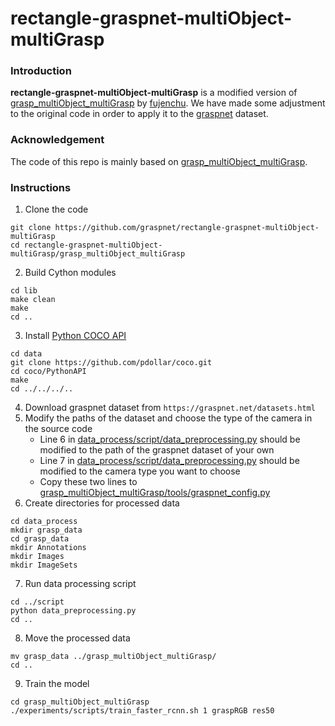 # rectangle-graspnet-multiObject-multiGrasp

### Introduction
**rectangle-graspnet-multiObject-multiGrasp** is a modified version of [grasp_multiObject_multiGrasp](https://github.com/ivalab/grasp_multiObject_multiGrasp) by [fujenchu](https://github.com/fujenchu). We have made some adjustment to the original code in order to apply it to the [graspnet](https://github.com/Fang-Haoshu/graspnetAPI) dataset.

###  Acknowledgement

The code of this repo is mainly based on [grasp_multiObject_multiGrasp](https://github.com/ivalab/grasp_multiObject_multiGrasp).

### Instructions

1. Clone the code
```
git clone https://github.com/graspnet/rectangle-graspnet-multiObject-multiGrasp
cd rectangle-graspnet-multiObject-multiGrasp/grasp_multiObject_multiGrasp
```

2. Build Cython modules
```
cd lib
make clean
make
cd ..
```

3. Install [Python COCO API](https://github.com/cocodataset/cocoapi)
```
cd data
git clone https://github.com/pdollar/coco.git
cd coco/PythonAPI
make
cd ../../../..
```

4. Download graspnet dataset from `https://graspnet.net/datasets.html`
5. Modify the paths of the dataset and choose the type of the camera in the source code
   - Line 6 in [data_process/script/data_preprocessing.py](data_process/script/data_preprocessing.py)  should be modified to the path of the graspnet dataset of your own
   - Line 7 in [data_process/script/data_preprocessing.py](data_process/script/data_preprocessing.py)  should be modified to the camera type you want to choose
   - Copy these two lines to [grasp_multiObject_multiGrasp/tools/graspnet_config.py](grasp_multiObject_multiGrasp/tools/graspnet_config.py)
4. Create directories for processed data
```
cd data_process
mkdir grasp_data
cd grasp_data
mkdir Annotations
mkdir Images
mkdir ImageSets
```

7. Run data processing script
```
cd ../script
python data_preprocessing.py
cd ..
```

8. Move the processed data
```
mv grasp_data ../grasp_multiObject_multiGrasp/
cd ..
```

9. Train the model
```
cd grasp_multiObject_multiGrasp
./experiments/scripts/train_faster_rcnn.sh 1 graspRGB res50
```